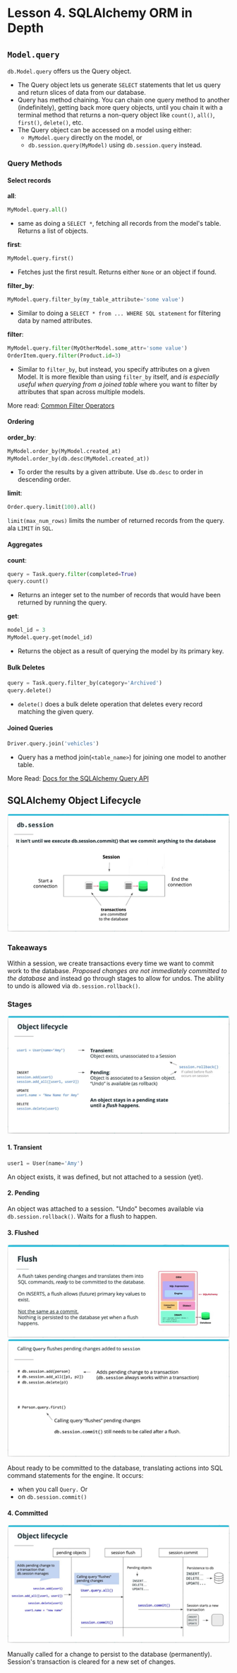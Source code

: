 # Lesson 4. SQLAlchemy ORM in Depth

## `Model.query`

`db.Model.query` offers us the Query object.

- The Query object lets us generate `SELECT` statements that let us query and return slices of data from our database.
- Query has method chaining. You can chain one query method to another (indefinitely), getting back more query objects, until you chain it with a terminal method that returns a non-query object like `count()`, `all()`, `first()`, `delete()`, etc.
- The Query object can be accessed on a model using either:
  - `MyModel.query` directly on the model, or
  - `db.session.query(MyModel)` using `db.session.query` instead.

### Query Methods

#### Select records

**all**:

```python
MyModel.query.all()
```

- same as doing a `SELECT *`, fetching all records from the model's table. Returns a list of objects.

**first**:

```python
MyModel.query.first()
```

- Fetches just the first result. Returns either `None` or an object if found.

**filter_by**:

```python
MyModel.query.filter_by(my_table_attribute='some value')
```

- Similar to doing a `SELECT * from ... WHERE SQL statement` for filtering data by named attributes.

**filter**:

```python
MyModel.query.filter(MyOtherModel.some_attr='some value')
OrderItem.query.filter(Product.id=3)
```

- Similar to `filter_by`, but instead, you specify attributes on a given Model. It is more flexible than using `filter_by` itself, and *is especially useful when querying from a joined table* where you want to filter by attributes that span across multiple models.

More read: [Common Filter Operators](https://docs.sqlalchemy.org/en/13/orm/tutorial.html#common-filter-operators)

#### Ordering

**order_by**:

```python
MyModel.order_by(MyModel.created_at)
MyModel.order_by(db.desc(MyModel.created_at))
```

- To order the results by a given attribute. Use `db.desc` to order in descending order.

**limit**:

```python
Order.query.limit(100).all()
```

`limit(max_num_rows)` limits the number of returned records from the query. ala `LIMIT` in `SQL`.

#### Aggregates

**count**:

```python
query = Task.query.filter(completed=True)
query.count()
```

- Returns an integer set to the number of records that would have been returned by running the query.

**get**:

```python
model_id = 3
MyModel.query.get(model_id)
```

- Returns the object as a result of querying the model by its primary key.

#### Bulk Deletes

```python
query = Task.query.filter_by(category='Archived')
query.delete()
```

- `delete()` does a bulk delete operation that deletes every record matching the given query.

#### Joined Queries

```python
Driver.query.join('vehicles')
```

- Query has a method join(`<table_name>`) for joining one model to another table.

More Read: [Docs for the SQLAlchemy Query API](https://docs.sqlalchemy.org/en/13/orm/query.html)

## SQLAlchemy Object Lifecycle

![img-01](./imgs/img-2-4-1.png)

### Takeaways

Within a session, we create transactions every time we want to commit work to the database. *Proposed changes are not immediately committed to the database* and instead go through stages to allow for undos. The ability to undo is allowed via `db.session.rollback()`.

### Stages

![img-02](./imgs/img-2-4-2.png)

#### 1. Transient

```python
user1 = User(name='Amy')
```

An object exists, it was defined, but not attached to a session (yet).

#### 2. Pending

An object was attached to a session. "Undo" becomes available via `db.session.rollback()`. Waits for a flush to happen.

#### 3. Flushed

![img-03](./imgs/img-2-4-3.png)
![img-04](./imgs/img-2-4-4.png)

About ready to be committed to the database, translating actions into SQL command statements for the engine. It occurs:

- when you call `Query.` Or
- on `db.session.commit()`

#### 4. Committed

![img-05](./imgs/img-2-4-5.png)

Manually called for a change to persist to the database (permanently). Session's transaction is cleared for a new set of changes.

